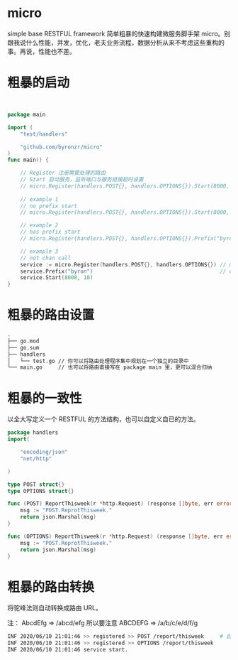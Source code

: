# micro
simple base RESTFUL framework
简单粗暴的快速构建微服务脚手架 micro。别跟我说什么性能，并发，优化，老夫业务流程，数据分析从来不考虑这些重构的事。再说，性能也不差。

# 粗暴的启动

```go


package main

import (
	"test/handlers"

	"github.com/byronzr/micro"
)
func main() {

    // Register 注册需要处理的路由
    // Start 启动服务，监听端口与服务链接超时设置
    // micro.Register(handlers.POST{}, handlers.OPTIONS{}).Start(8000, 10)
  
    // example 1
    // no prefix start
    // micro.Register(handlers.POST{}, handlers.OPTIONS{}).Start(8000, 10)

	// example 2
	// has prefix start
	// micro.Register(handlers.POST{}, handlers.OPTIONS{}).Prefix("byron").Start(8000, 10)

	// example 3
	// not chan call
	service := micro.Register(handlers.POST{}, handlers.OPTIONS{}) // must be first
	service.Prefix("byron")                                        // optional method
	service.Start(8000, 10)
}
```

# 粗暴的路由设置

```bash
.
├── go.mod
├── go.sum
├── handlers
│   └── test.go // 你可以将路由处理程序集中规划在一个独立的目录中
└── main.go     // 也可以将路由直接写在 package main 里，更可以混合归纳
```

# 粗暴的一致性

以全大写定义一个 RESTFUL 的方法结构，也可以自定义自已的方法。

```go
package handlers
import(

	"encoding/json"
	"net/http"

)

type POST struct{}
type OPTIONS struct{}

func (POST) ReportThisweek(r *http.Request) (response []byte, err error) {
	msg := "POST.ReprotThisweek."
	return json.Marshal(msg)
}

func (OPTIONS) ReportThisweek(r *http.Request) (response []byte, err error) {
	msg := "POST.ReprotThisweek."
	return json.Marshal(msg)
}
```

# 粗暴的路由转换
将驼峰法则自动转换成路由 URL。

  注： AbcdEfg => /abcd/efg 所以要注意 ABCDEFG => /a/b/c/e/d/f/g
  
  
```bash
INF 2020/06/10 21:01:46 >> registered >> POST /report/thisweek     # 自动将 ReportThisweek 首字母大写位置添加左竖线
INF 2020/06/10 21:01:46 >> registered >> OPTIONS /report/thisweek
INF 2020/06/10 21:01:46 service start.
```
